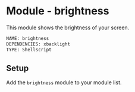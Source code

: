 # Module - brightness
This module shows the brightness of your screen.
```bash
NAME: brightness
DEPENDENCIES: xbacklight
TYPE: Shellscript
```

## Setup
Add the `brightness` module to your module list.

